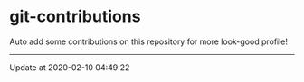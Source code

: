 # git-contributions

Auto add some contributions on this repository for more look-good profile!

---

Update at 2020-02-10 04:49:22
